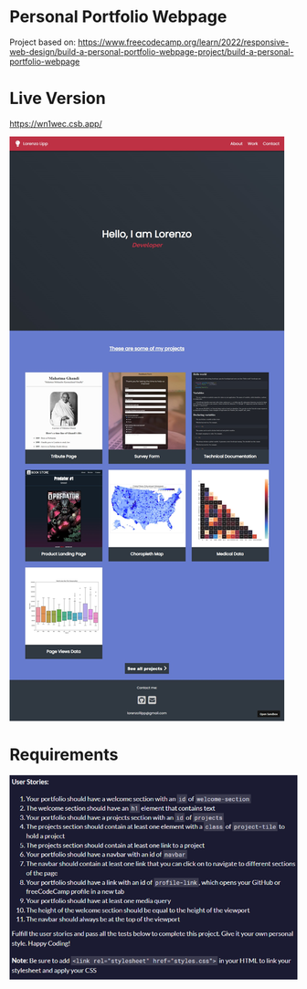 # Personal Portfolio Webpage

Project based on: https://www.freecodecamp.org/learn/2022/responsive-web-design/build-a-personal-portfolio-webpage-project/build-a-personal-portfolio-webpage

# Live Version

https://wn1wec.csb.app/

![image](images/preview.jpg)

# Requirements

![image](images/requirements.png)
